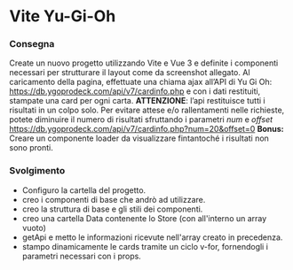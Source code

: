 # Vite Yu-Gi-Oh

### Consegna
Create un nuovo progetto utilizzando Vite e Vue 3 e definite i componenti necessari per strutturare il layout come da screenshot allegato.
Al caricamento della pagina, effettuate una chiama ajax all’API di Yu Gi Oh: https://db.ygoprodeck.com/api/v7/cardinfo.php
e con i dati restituiti, stampate una card per ogni carta.
**ATTENZIONE**: l’api restituisce tutti i risultati in un colpo solo. Per evitare attese e/o rallentamenti nelle richieste, potete diminuire il numero di risultati sfruttando i parametri *num* e *offset*
https://db.ygoprodeck.com/api/v7/cardinfo.php?num=20&offset=0
**Bonus:**
Creare un componente loader da visualizzare fintantoché i risultati non sono pronti.

### Svolgimento

* Configuro la cartella del progetto.
* creo i componenti di base che andrò ad utilizzare.
* creo la struttura di base e gli stili dei componenti.
* creo una cartella Data contenente lo Store (con all'interno un array vuoto)
* getApi e metto le informazioni ricevute nell'array creato in precedenza.
* stampo dinamicamente le cards tramite un ciclo v-for, fornendogli i parametri necessari con i props.